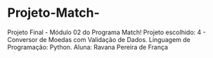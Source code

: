 # Projeto-Match-
Projeto Final - Módulo 02 do Programa Match! Projeto escolhido: 4 - Conversor de Moedas com Validação de Dados. Linguagem de Programação: Python. Aluna: Ravana Pereira de França

